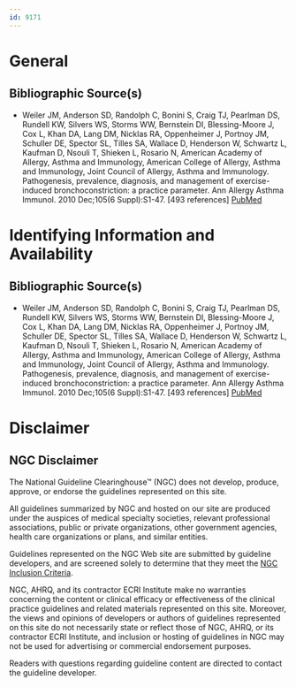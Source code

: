 ```yaml
---
id: 9171
---
```


# General

## Bibliographic Source(s)

- Weiler JM, Anderson SD, Randolph C, Bonini S, Craig TJ, Pearlman DS, Rundell KW, Silvers WS, Storms WW, Bernstein DI, Blessing-Moore J, Cox L, Khan DA, Lang DM, Nicklas RA, Oppenheimer J, Portnoy JM, Schuller DE, Spector SL, Tilles SA, Wallace D, Henderson W, Schwartz L, Kaufman D, Nsouli T, Shieken L, Rosario N, American Academy of Allergy, Asthma and Immunology, American College of Allergy, Asthma and Immunology, Joint Council of Allergy, Asthma and Immunology. Pathogenesis, prevalence, diagnosis, and management of exercise-induced bronchoconstriction: a practice parameter. Ann Allergy Asthma Immunol. 2010 Dec;105(6 Suppl):S1-47. [493 references] [ PubMed ](http://www.ncbi.nlm.nih.gov/entrez/query.fcgi?cmd=Retrieve&db=pubmed&dopt=Abstract&list_uids=21167465)

# Identifying Information and Availability

## Bibliographic Source(s)

- Weiler JM, Anderson SD, Randolph C, Bonini S, Craig TJ, Pearlman DS, Rundell KW, Silvers WS, Storms WW, Bernstein DI, Blessing-Moore J, Cox L, Khan DA, Lang DM, Nicklas RA, Oppenheimer J, Portnoy JM, Schuller DE, Spector SL, Tilles SA, Wallace D, Henderson W, Schwartz L, Kaufman D, Nsouli T, Shieken L, Rosario N, American Academy of Allergy, Asthma and Immunology, American College of Allergy, Asthma and Immunology, Joint Council of Allergy, Asthma and Immunology. Pathogenesis, prevalence, diagnosis, and management of exercise-induced bronchoconstriction: a practice parameter. Ann Allergy Asthma Immunol. 2010 Dec;105(6 Suppl):S1-47. [493 references] [ PubMed ](http://www.ncbi.nlm.nih.gov/entrez/query.fcgi?cmd=Retrieve&db=pubmed&dopt=Abstract&list_uids=21167465)

# Disclaimer

## NGC Disclaimer

The National Guideline Clearinghouse™ (NGC) does not develop, produce, approve, or endorse the guidelines represented on this site.

All guidelines summarized by NGC and hosted on our site are produced under the auspices of medical specialty societies, relevant professional associations, public or private organizations, other government agencies, health care organizations or plans, and similar entities.

Guidelines represented on the NGC Web site are submitted by guideline developers, and are screened solely to determine that they meet the [NGC Inclusion Criteria](/help-and-about/summaries/inclusion-criteria).

NGC, AHRQ, and its contractor ECRI Institute make no warranties concerning the content or clinical efficacy or effectiveness of the clinical practice guidelines and related materials represented on this site. Moreover, the views and opinions of developers or authors of guidelines represented on this site do not necessarily state or reflect those of NGC, AHRQ, or its contractor ECRI Institute, and inclusion or hosting of guidelines in NGC may not be used for advertising or commercial endorsement purposes.

Readers with questions regarding guideline content are directed to contact the guideline developer.

